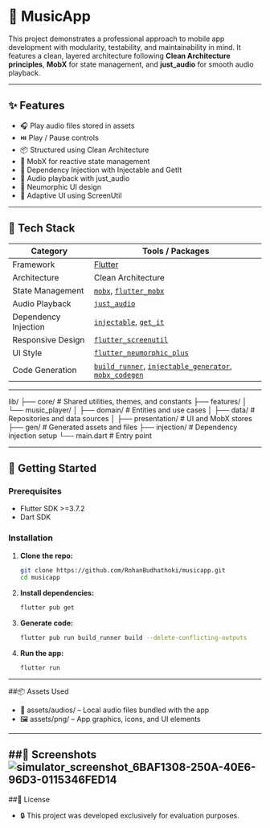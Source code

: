 # 🎵 MusicApp

This project demonstrates a professional approach to mobile app development with modularity, testability, and maintainability in mind.
It features a clean, layered architecture following **Clean Architecture principles**, **MobX** for state management, and **just_audio** for smooth audio playback.

---

## ✨ Features

- 🎧 Play audio files stored in assets
- ⏯️ Play / Pause controls
- 📦 Structured using Clean Architecture
- 🧠 MobX for reactive state management
- 💉 Dependency Injection with Injectable and GetIt
- 💽 Audio playback with just_audio
- 🌈 Neumorphic UI design
- 📱 Adaptive UI using ScreenUtil

---
## 🧰 Tech Stack

| Category                 | Tools / Packages                           |
|--------------------------|--------------------------------------------|
| Framework                | [Flutter](https://flutter.dev/)            |
| Architecture             | Clean Architecture                         |
| State Management         | [`mobx`](https://pub.dev/packages/mobx), [`flutter_mobx`](https://pub.dev/packages/flutter_mobx) |
| Audio Playback           | [`just_audio`](https://pub.dev/packages/just_audio) |
| Dependency Injection     | [`injectable`](https://pub.dev/packages/injectable), [`get_it`](https://pub.dev/packages/get_it) |
| Responsive Design        | [`flutter_screenutil`](https://pub.dev/packages/flutter_screenutil) |
| UI Style                 | [`flutter_neumorphic_plus`](https://pub.dev/packages/flutter_neumorphic_plus) |
| Code Generation          | [`build_runner`](https://pub.dev/packages/build_runner), [`injectable_generator`](https://pub.dev/packages/injectable_generator), [`mobx_codegen`](https://pub.dev/packages/mobx_codegen) |

---

lib/
├── core/ # Shared utilities, themes, and constants
├── features/
│ └── music_player/
│ ├── domain/ # Entities and use cases
│ ├── data/ # Repositories and data sources
│ ├── presentation/ # UI and MobX stores
├── gen/ # Generated assets and files
├── injection/ # Dependency injection setup
└── main.dart # Entry point

---
## 🚀 Getting Started

### Prerequisites

- Flutter SDK >=3.7.2
- Dart SDK

### Installation

1. **Clone the repo:**
   ```bash
   git clone https://github.com/RohanBudhathoki/musicapp.git
   cd musicapp
2. **Install dependencies:**
   ```bash
   flutter pub get
3. **Generate code:**
   ```bash
   flutter pub run build_runner build --delete-conflicting-outputs
4. **Run the app:**
   ```bash
   flutter run
---
##📦 Assets Used
 -  🎵 assets/audios/ – Local audio files bundled with the app
 -  🖼️ assets/png/ – App graphics, icons, and UI elements

---
##📸 Screenshots
 ![simulator_screenshot_6BAF1308-250A-40E6-96D3-0115346FED14](https://github.com/user-attachments/assets/dfe4721b-1634-4310-ba64-bbcd99a9715b)
---
##📄 License
  - 🔒 This project was developed exclusively for evaluation purposes.

  




